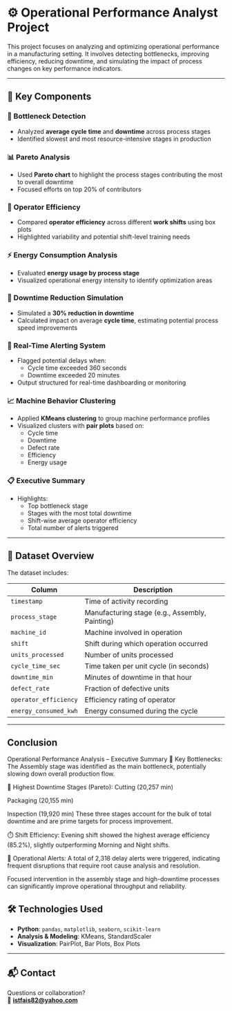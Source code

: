 # ⚙️ Operational Performance Analyst Project

This project focuses on analyzing and optimizing operational performance in a manufacturing setting. It involves detecting bottlenecks, improving efficiency, reducing downtime, and simulating the impact of process changes on key performance indicators.

---

## 🧠 Key Components

### 🧱 Bottleneck Detection
- Analyzed **average cycle time** and **downtime** across process stages
- Identified slowest and most resource-intensive stages in production

### 📊 Pareto Analysis
- Used **Pareto chart** to highlight the process stages contributing the most to overall downtime
- Focused efforts on top 20% of contributors

### 👷 Operator Efficiency
- Compared **operator efficiency** across different **work shifts** using box plots
- Highlighted variability and potential shift-level training needs

### ⚡ Energy Consumption Analysis
- Evaluated **energy usage by process stage**
- Visualized operational energy intensity to identify optimization areas

### 🧪 Downtime Reduction Simulation
- Simulated a **30% reduction in downtime**
- Calculated impact on average **cycle time**, estimating potential process speed improvements

### 🔔 Real-Time Alerting System
- Flagged potential delays when:
  - Cycle time exceeded 360 seconds
  - Downtime exceeded 20 minutes
- Output structured for real-time dashboarding or monitoring

### 📈 Machine Behavior Clustering
- Applied **KMeans clustering** to group machine performance profiles
- Visualized clusters with **pair plots** based on:
  - Cycle time
  - Downtime
  - Defect rate
  - Efficiency
  - Energy usage

### 📋 Executive Summary
- Highlights:
  - Top bottleneck stage
  - Stages with the most total downtime
  - Shift-wise average operator efficiency
  - Total number of alerts triggered

---

## 📁 Dataset Overview

The dataset includes:

| Column                | Description                                         |
|------------------------|-----------------------------------------------------|
| `timestamp`           | Time of activity recording                          |
| `process_stage`       | Manufacturing stage (e.g., Assembly, Painting)      |
| `machine_id`          | Machine involved in operation                       |
| `shift`               | Shift during which operation occurred               |
| `units_processed`     | Number of units processed                           |
| `cycle_time_sec`      | Time taken per unit cycle (in seconds)              |
| `downtime_min`        | Minutes of downtime in that hour                    |
| `defect_rate`         | Fraction of defective units                         |
| `operator_efficiency` | Efficiency rating of operator                       |
| `energy_consumed_kwh` | Energy consumed during the cycle                    |

---

## Conclusion
Operational Performance Analysis – Executive Summary
🔧 Key Bottlenecks:
The Assembly stage was identified as the main bottleneck, potentially slowing down overall production flow.

🛑 Highest Downtime Stages (Pareto):
Cutting (20,257 min)

Packaging (20,155 min)

Inspection (19,920 min)
These three stages account for the bulk of total downtime and are prime targets for process improvement.

⏱️ Shift Efficiency:
Evening shift showed the highest average efficiency (85.2%), slightly outperforming Morning and Night shifts.

🚨 Operational Alerts:
A total of 2,318 delay alerts were triggered, indicating frequent disruptions that require root cause analysis and resolution.

Focused intervention in the assembly stage and high-downtime processes can significantly improve operational throughput and reliability.

## 🛠️ Technologies Used

- **Python**: `pandas`, `matplotlib`, `seaborn`, `scikit-learn`
- **Analysis & Modeling**: KMeans, StandardScaler
- **Visualization**: PairPlot, Bar Plots, Box Plots

---

## 📬 Contact

Questions or collaboration?  
📧 **istfais82@yahoo.com**
